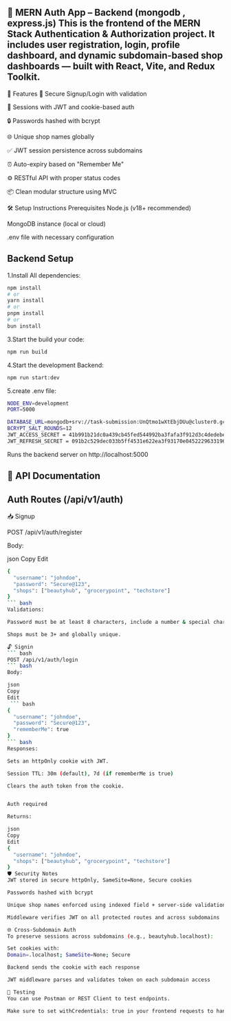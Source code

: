 🚀 MERN Auth App – Backend (mongodb , express.js) This is the frontend of the MERN Stack Authentication & Authorization project. It includes user registration, login, profile dashboard, and dynamic subdomain-based shop dashboards — built with React, Vite, and Redux Toolkit.
---

🚀 Features
🔐 Secure Signup/Login with validation

🔁 Sessions with JWT and cookie-based auth

🔒 Passwords hashed with bcrypt

🌐 Unique shop names globally

✅ JWT session persistence across subdomains

⏰ Auto-expiry based on "Remember Me"

⚙️ RESTful API with proper status codes

📦 Clean modular structure using MVC

🛠️ Setup Instructions
Prerequisites
Node.js (v18+ recommended)

MongoDB instance (local or cloud)

.env file with necessary configuration

 ## Backend Setup
1.Install All dependencies:
```bash
npm install
# or
yarn install
# or
pnpm install
# or
bun install
```
3.Start the build your code:
``` bash
npm run build
```
4.Start the development Backend:
``` bash
npm run start:dev
```

5.create .env file:
``` bash
NODE_ENV=development
PORT=5000

DATABASE_URL=mongodb+srv://task-submission:UnQtmo1wXtEbjDUu@cluster0.gc7k6.mongodb.net/9AM-SOLUTION?retryWrites=true&w=majority&appName=Cluster0
BCRYPT_SALT_ROUNDS=12
JWT_ACCESS_SECRET = 41b991b21dc0a439cb45fed544992ba3fafa3f912d3c4dedebec3592d7d552fb74a86a4d69ea560bcf7bf988d173ddecaffa9815dd5a6661bcacd58c0cdb2dc5
JWT_REFRESH_SECRET = 091b2c529dec033b5ff4531e622ea3f93170e045222963319662b7e4a34f0cdd

```
Runs the backend server on http://localhost:5000

📡 API Documentation
---
Auth Routes (/api/v1/auth)
---
📥 Signup

POST /api/v1/auth/register

Body:

json
Copy
Edit
``` bash
{
  "username": "johndoe",
  "password": "Secure@123",
  "shops": ["beautyhub", "grocerypoint", "techstore"]
}
``` bash
Validations:

Password must be at least 8 characters, include a number & special character.

Shops must be 3+ and globally unique.

🔓 Signin
``` bash
POST /api/v1/auth/login
``` bash
Body:

json
Copy
Edit
 ``` bash
{
  "username": "johndoe",
  "password": "Secure@123",
  "rememberMe": true
}
``` bash
Responses:

Sets an httpOnly cookie with JWT.

Session TTL: 30m (default), 7d (if rememberMe is true)

Clears the auth token from the cookie.


Auth required

Returns:

json
Copy
Edit
{
  "username": "johndoe",
  "shops": ["beautyhub", "grocerypoint", "techstore"]
}
🛡️ Security Notes
JWT stored in secure httpOnly, SameSite=None, Secure cookies

Passwords hashed with bcrypt

Unique shop names enforced using indexed field + server-side validation

Middleware verifies JWT on all protected routes and across subdomains

🌐 Cross-Subdomain Auth
To preserve sessions across subdomains (e.g., beautyhub.localhost):

Set cookies with:
Domain=.localhost; SameSite=None; Secure

Backend sends the cookie with each response

JWT middleware parses and validates token on each subdomain access

🧪 Testing
You can use Postman or REST Client to test endpoints.

Make sure to set withCredentials: true in your frontend requests to handle cookies properly.
